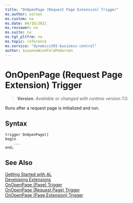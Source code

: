 ```yaml
---
title: "OnOpenPage (Request Page Extension) Trigger"
ms.author: solsen
ms.custom: na
ms.date: 04/16/2021
ms.reviewer: na
ms.suite: na
ms.tgt_pltfrm: na
ms.topic: reference
ms.service: "dynamics365-business-central"
author: SusanneWindfeldPedersen
---
```

[//]: # (START>DO_NOT_EDIT)
[//]: # (IMPORTANT:Do not edit any of the content between here and the END>DO_NOT_EDIT.)
[//]: # (Any modifications should be made in the .xml files in the ModernDev repo.)

# OnOpenPage (Request Page Extension) Trigger
> **Version**: _Available or changed with runtime version 7.0._

Runs after a request page is initialized and run.


## Syntax
```
trigger OnOpenPage()
begin
    ...
end;
```



[//]: # (IMPORTANT: END>DO_NOT_EDIT)
## See Also  
[Getting Started with AL](../../devenv-get-started.md)  
[Developing Extensions](../../devenv-dev-overview.md)  
[OnOpenPage (Page) Trigger](../page/devenv-onopenpage-page-trigger.md)  
[OnOpenPage (Request Page) Trigger](../requestpage/devenv-onopenpage-requestpage-trigger.md)  
[OnOpenPage (Page Extension) Trigger](../pageextension/devenv-onopenpage-pageextension-trigger.md)
